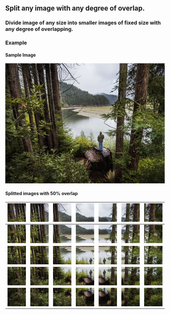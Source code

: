 ## Split any image with any degree of overlap.
### Divide image of any size into smaller images of fixed size with any degree of overlapping.

### Example 
#### Sample Image
![Sample Image](images/sample.jpg)

#### Splitted images with 50% overlap


| ![Splitted Image](images/splitted_0.jpeg)  |  ![Splitted Image](images/splitted_1.jpeg) |  ![Splitted Image](images/splitted_2.jpeg) | ![Splitted Image](images/splitted_3.jpeg)  | ![Splitted Image](images/splitted_4.jpeg)  |  ![Splitted Image](images/splitted_5.jpeg) |  ![Splitted Image](images/splitted_6.jpeg) |
|:-:|:-:|:-:|:-:|:-:|:-:|:-:|
| ![Splitted Image](images/splitted_7.jpeg)  |  ![Splitted Image](images/splitted_8.jpeg) |  ![Splitted Image](images/splitted_9.jpeg) | ![Splitted Image](images/splitted_10.jpeg)  | ![Splitted Image](images/splitted_11.jpeg)  |  ![Splitted Image](images/splitted_12.jpeg) |  ![Splitted Image](images/splitted_13.jpeg) |
| ![Splitted Image](images/splitted_14.jpeg)  |  ![Splitted Image](images/splitted_15.jpeg) |  ![Splitted Image](images/splitted_16.jpeg) | ![Splitted Image](images/splitted_17.jpeg)  | ![Splitted Image](images/splitted_18.jpeg)  |  ![Splitted Image](images/splitted_19.jpeg) |  ![Splitted Image](images/splitted_20.jpeg) |
| ![Splitted Image](images/splitted_21.jpeg)  |  ![Splitted Image](images/splitted_22.jpeg) |  ![Splitted Image](images/splitted_23.jpeg) | ![Splitted Image](images/splitted_24.jpeg)  | ![Splitted Image](images/splitted_25.jpeg)  |  ![Splitted Image](images/splitted_26.jpeg) |  ![Splitted Image](images/splitted_27.jpeg) |
| ![Splitted Image](images/splitted_28.jpeg)  |  ![Splitted Image](images/splitted_29.jpeg) |  ![Splitted Image](images/splitted_30.jpeg) | ![Splitted Image](images/splitted_31.jpeg)  | ![Splitted Image](images/splitted_32.jpeg)  |  ![Splitted Image](images/splitted_33.jpeg) |  ![Splitted Image](images/splitted_34.jpeg) |
